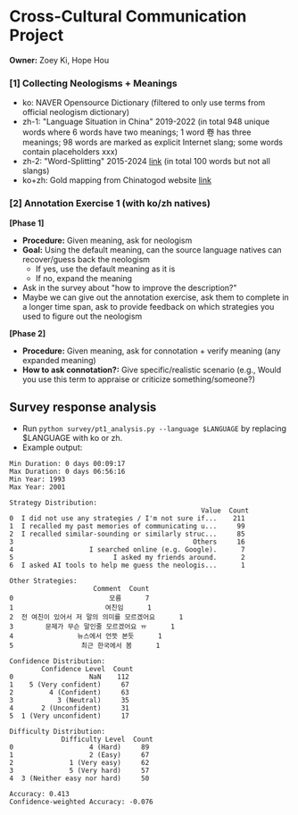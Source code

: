 # Cross-Cultural Communication Project
**Owner:** Zoey Ki, Hope Hou

### [1] Collecting Neologisms + Meanings
- ko: NAVER Opensource Dictionary (filtered to only use terms from official neologism dictionary)
- zh-1: "Language Situation in China" 2019-2022 (in total 948 unique words where 6 words have two meanings; 1 word 卷 has three meanings; 98 words are marked as explicit Internet slang; some words contain placeholders xxx)
- zh-2: "Word-Splitting" 2015-2024 [link](https://docs.google.com/spreadsheets/d/1XeVljZ-ObGPoA9jepgwAoz1jX-3Y5OPpzZ0P7_zdVco) (in total 100 words but not all slangs)
- ko+zh: Gold mapping from Chinatogod website [link](http://www.chinatogod.com/main/z2_search_.php?si=0&all_search=%BD%C5%C1%B6%BE%EE%B7%CE)


### [2] Annotation Exercise 1 (with ko/zh natives)
**[Phase 1]**
- **Procedure:** Given meaning, ask for neologism
- **Goal:** Using the default meaning, can the source language natives can recover/guess back the neologism
    - If yes, use the default meaning as it is
    - If no, expand the meaning
- Ask in the survey about "how to improve the description?"
- Maybe we can give out the annotation exercise, ask them to complete in a longer time span, ask to provide feedback on which strategies you used to figure out the neologism

**[Phase 2]**
- **Procedure:** Given meaning, ask for connotation + verify meaning (any expanded meaning)
- **How to ask connotation?:** Give specific/realistic scenario (e.g., Would you use this term to appraise or criticize something/someone?)


## Survey response analysis
- Run `python survey/pt1_analysis.py --language $LANGUAGE` by replacing $LANGUAGE with ko or zh.
- Example output:

```
Min Duration: 0 days 00:09:17
Max Duration: 0 days 06:56:16
Min Year: 1993
Max Year: 2001

Strategy Distribution:
                                                Value  Count
0  I did not use any strategies / I'm not sure if...    211
1  I recalled my past memories of communicating u...     99
2  I recalled similar-sounding or similarly struc...     85
3                                             Others     16
4                   I searched online (e.g. Google).      7
5                         I asked my friends around.      2
6  I asked AI tools to help me guess the neologis...      1

Other Strategies:
                     Comment  Count
0                        모름      7
1                       여친임      1
2  전 여친이 있어서 저 말의 의미를 모르겠어요      1
3        문제가 무슨 말인줄 모르겠어요 ㅠ      1
4                뉴스에서 언뜻 본듯      1
5                 최근 한국에서 봄      1

Confidence Distribution:
        Confidence Level  Count
0                   NaN    112
1    5 (Very confident)     67
2         4 (Confident)     63
3           3 (Neutral)     35
4       2 (Unconfident)     31
5  1 (Very unconfident)     17

Difficulty Distribution:
             Difficulty Level  Count
0                   4 (Hard)     89
1                   2 (Easy)     67
2              1 (Very easy)     62
3              5 (Very hard)     57
4  3 (Neither easy nor hard)     50

Accuracy: 0.413
Confidence-weighted Accuracy: -0.076
```